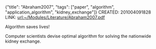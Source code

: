 {"title": "Abraham2007", "tags": ["paper", "algorithm", "application_algorithm", "kidney_exchange"]}
CREATED: 201004091828
LINK: <url:~/Modules/Literature/Abraham2007.pdf>

Algorithm saves lives!

Computer scientists devise optimal algorithm for solving the nationwide kidney
exchange.

